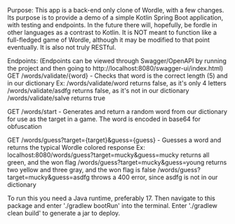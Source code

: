 Purpose:
This app is a back-end only clone of Wordle, with a few changes.
Its purpose is to provide a demo of a simple Kotlin Spring Boot application, with testing and endpoints.
In the future there will, hopefully, be fordle in other languages as a contrast to Kotlin.
It is NOT meant to function like a full-fledged game of Wordle, although it may be modified to that point eventually.
It is also not truly RESTful.

Endpoints:
(Endpoints can be viewed through Swagger/OpenAPI by running the project and then going to http://localhost:8080/swagger-ui/index.html)
GET /words/validate/{word} - Checks that word is the correct length (5) and in our dictionary
Ex: /words/validate/word returns false, as it's only 4 letters
/words/validate/asdfg returns false, as it's not in our dictionary
/words/validate/salve returns true

GET /words/start - Generates and return a random word from our dictionary for use as the target in a game.
The word is encoded in base64 for obfuscation

GET /words/guess?target={target}&guess={guess} - Guesses a word and returns the typical Wordle colored response
Ex: localhost:8080/words/guess?target=mucky&guess=mucky returns all green, and the won flag
/words/guess?target=mucky&guess=young returns two yellow and three gray, and the won flag is false
/words/guess?target=mucky&guess=asdfg throws a 400 error, since asdfg is not in our dictionary

To run this you need a Java runtime, preferably 17. Then navigate to this package and enter './gradlew bootRun' into the terminal.
Enter './gradlew clean build' to generate a jar to deploy.